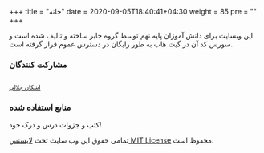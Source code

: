 +++
title = "خانه"
date =  2020-09-05T18:40:41+04:30
weight = 85
pre = "<i class='fa fa-info info' ></i>"
+++

این وبسایت برای دانش آموزان پایه نهم توسط گروه جابر ساخته و تالیف شده است و سورس کد آن در گیت هاب به طور رایگان در دسترس عموم قرار گرفته است.



### مشارکت کنندگان

<style>
/* mobile */
@media (max-width: 767px) {
  .avatarcont {
  border-radius: 50%;
  box-shadow: 0px 5px 10px 0px rgba(30, 30, 30, 0.3);
  margin-top: -20px;
  display: block;
  margin: 0 auto;
  max-width: 100px;
}
  .pcont {
    margin-top: -30px;
    text-align: center;
    font-size:13px;
    font-weight:bold;
  }
}

/* desktop */
@media only screen and (min-width: 992px) {
  .avatarcont {
  border-radius: 50%;
  box-shadow: 0px 5px 10px 0px rgba(30, 30, 30, 0.3);
  margin-top: -20px;
  display: block;
  margin: 0 auto;
  max-width: 120px;
}
  .pcont {
    margin-top: -30px;
    text-align: center;
    font-size:15px;
    font-weight:bold;
  }
}
</style>

<!-- <table> -->
  <tr>
    <td align="center"><a href="https://github.com/ashkanjalaliQ"><img class="avatarcont" src="https://avatars0.githubusercontent.com/u/55811147?s=460&u=d5fe0aa00b3db65e80021a5db963193e74117423&v=4"  alt=""/><sub><p class="pcont">اشکان جلالی</p></sub></a>
 </td>
<!--    <td align="center"><a href="http://nargesrzn.github.io/my-website"><img class="avatarcont"  src="https://avatars3.githubusercontent.com/u/59249853?v=4"  alt=""/><sub><p class="pcont">nargesrzn</p ></sub></a> </td>
    <td align="center"><a href="https://github.com/faribajpr"><img class="avatarcont" src="https://avatars3.githubusercontent.com/u/33823943?s=400&v=4"  alt=""/><sub><p class="pcont">fariba javadpour</p></sub></a></td>-->

  </tr>
<!-- </table> -->


### منابع استفاده شده
کتب و جزوات درس و درک خود!




تمامی حقوق این وب سایت تحت
[لایسنس MIT License](https://github.com/ashkanjalaliQ/helli_learn/blob/main/LICENSE)
محفوظ است.
